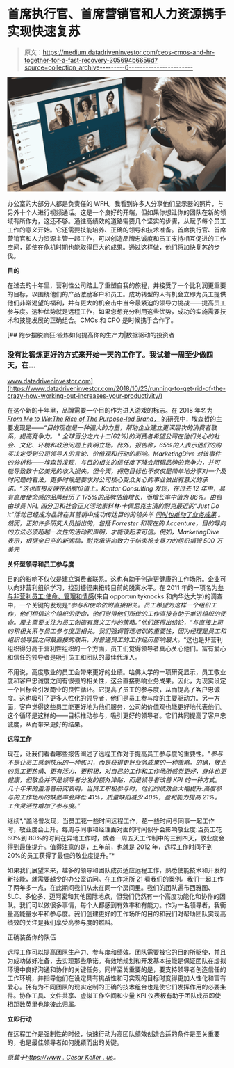 # 首席执行官、首席营销官和人力资源携手实现快速复苏

> 原文：<https://medium.datadriveninvestor.com/ceos-cmos-and-hr-together-for-a-fast-recovery-305694b6656d?source=collection_archive---------6----------------------->

![](img/19b36d58da8aad3b4bfefc5f473d622b.png)

办公室的大部分人都是负责任的 WFH。我看到许多人分享他们显示器的照片，与另外十个人进行视频通话。这是一个良好的开端，但如果你想让你的团队在新的领域有所作为，这还不够。通往高绩效的道路需要几个坚实的步骤，从赋予每个员工工作的意义开始。它还需要技能培养、正确的领导和技术准备。首席执行官、首席营销官和人力资源主管一起工作，可以创造品牌忠诚度和员工支持相互促进的工作空间，即使在危机时期也能取得巨大的成果。通过这样做，他们将加快复苏的步伐。

**目的**

在过去的十年里，营利性公司踏上了重塑自我的旅程，并接受了一个比利润更重要的目标，以围绕他们的产品激励客户和员工。成功转型的人有机会立即为员工提供他们非常渴望的福利，并有更大的机会击中当今最紧迫的领导力挑战——提高员工参与度。这种优势就是远程工作，如果您想充分利用这些优势，成功的实施需要技术和技能发展的正确组合。CMOs 和 CPO 是时候携手合作了。

[](https://www.datadriveninvestor.com/2018/10/23/running-to-get-rid-of-the-crazy-how-working-out-increases-your-productivity/) [## 跑步摆脱疯狂:锻炼如何提高你的生产力|数据驱动的投资者

### 没有比锻炼更好的方式来开始一天的工作了。我试着一周至少做四天，在…

www.datadriveninvestor.com](https://www.datadriveninvestor.com/2018/10/23/running-to-get-rid-of-the-crazy-how-working-out-increases-your-productivity/) 

在这个新的十年里，品牌需要一个目的作为进入游戏的标志。在 2018 年名为[*From Me to We:The Rise of The Purpose-led Brand，*](https://cts.businesswire.com/ct/CT?id=smartlink&url=https%3A%2F%2Fwww.accenture.com%2Fus-en%2Finsights%2Fstrategy%2FBrand-purpose%3Fc%3Dstrat_competitiveagilnovalue_10437227%26n%3Dmrl_1118&esheet=51908984&newsitemid=20181205005061&lan=en-US&anchor=From+Me+to+We%3A+The+Rise+of+the+Purpose-led+Brand%27&index=2&md5=7b94c7eab1e210caf51fcb5eb5559b22) 的研究中，埃森哲的主要发现是——*“目的现在是一种强大的力量，帮助企业建立更深层次的消费者联系，提高竞争力。* " *全球百分之六十二(62%)的消费者希望公司在他们关心的社会、文化、环境和政治问题上表明立场。此外，报告称，65%的人表示他们的购买决定受到公司领导人的言论、价值观和行动的影响。MarketingDive 对该事件的分析称——*埃森哲发现，与目的相关的信任度下降会阻碍品牌的竞争力，并可能导致数十亿美元的收入损失。但今天，拥抱目标也不仅仅是简单地分享对一个及时问题的看法，更多时候是要求对公司核心受众关心的事业做出有意义的承诺。*“这也直接反映在品牌价值上。Kantar Consulting 发现，在过去 12 年中，具有高度使命感的品牌经历了 175%的品牌估值增长，而增长率中值为 86%。*由自由球员 NFL 四分卫和社会正义活动家科林·卡佩尼克主演的耐克最近的“Just Do It”活动已经成为品牌在其营销中成功传达目的的领头羊* [*同时也推动了业务成果*](https://www.cesarkeller.us/articles/nike-great-marketing-is-a-guide-for-corporate-survival) *。然而，正如许多研究人员指出的，包括 Forrester 和现在的 Accenture，目的导向的方法必须超越一次性的活动和声明，才能读起来可信。例如，MarketingDive 表示，根据全日空的新闻稿，耐克承诺向致力于结束枪支暴力的组织捐赠 500 万美元**

**关怀型领导和员工参与度**

目的的影响不仅仅是建立消费者联系。这也有助于创造更健康的工作场所。企业可以向非营利组织学习，找到捷径来扭转目前的脱离水平。在 2011 年的一项名为[参与非营利员工:使命、管理和情感](https://www.gcn.org/sites/default/files/ctools/OK_Engaging_the_Nonprofit_Workforce_Report.pdf)(来自 opportunityknocks 和内华达大学)的调查中，一个关键的发现是“*参与和使命依附直接相关。员工希望为这样一个组织工作，他们相信这个组织的使命，他们觉得他们所做的工作直接有助于推进组织的使命。雇主需要关注为员工创造有意义工作的策略。”*他们还得出结论，*“与直接上司的积极关系与员工参与度正相关。我们强调管理培训的重要性，因为经理是员工和组织领导层之间最直接的联系，对普通员工的工作经历影响最大。*“这也是非营利组织得分高于营利性组织的一个方面，员工们觉得领导者真心关心他们。富有爱心和信任的领导者是吸引员工和团队的最佳代理人。

不用说，高度敬业的员工会带来更好的业绩。哈佛大学的一项研究显示，员工敬业度和客户忠诚度之间有很强的相关性，这会直接影响业务成果。因此，为现实设定一个目标会引发商业的良性循环。它提高了员工的参与度，从而提高了客户忠诚度。这也吸引了更多人性化的领导者，他们是员工参与度的主要驱动力。另一方面，客户觉得这些员工能更好地为他们服务，公司的价值观也能更好地代表他们。这个循环是这样的——目标推动参与，吸引更好的领导者。它们共同提高了客户忠诚度，从而带来更好的结果。

**远程工作**

现在，让我们看看哪些报告阐述了远程工作对于提高员工参与度的重要性。"*参与不是让员工感到快乐的一种练习，而是获得更好业务成果的一种策略。的确，敬业的员工更热情、更有活力、更积极，对自己的工作和工作场所感觉更好，身体也更健康，但敬业并不是领导者分发的额外津贴，而是领导者改善 KPI 的一种方式。几十年来的盖洛普研究表明，当员工积极参与时，他们的绩效会大幅提升:高度参与的工作场所的缺勤率会降低 41%，质量缺陷减少 40%，盈利能力提高 21%。工作灵活性增加了参与度。”*

继续*,“盖洛普发现，当员工花一些时间远程工作，花一些时间与同事一起工作时，敬业度会上升。每周与同事和经理面对面的时间似乎会影响敬业度:当员工花 60%到 80%的时间在异地工作时，或者一周五天工作制中的三到四天，敬业度会得到最佳提升。值得注意的是，五年前，也就是 2012 年，远程工作时间不到 20%的员工获得了最佳的敬业度提升。”*

如果我们展望未来，越多的领导和团队成员适应远程工作，熟悉使能技术和开发的新技能，就需要越少的办公室访问。在[工作场所 21](https://wp21.com/) 看我们的案例。我们一起工作了两年多一点，在此期间我们从未在同一个房间里。我们的团队遍布西雅图、SLC、多伦多、迈阿密和其他国际地点，但我们仍然有一个高度功能化和协作的团队。我们可以做很多事情，每个人都感到有效率和有能力。作为一名领导者，我衡量高能量水平和参与度。我们创建更好的工作场所的目的和我们对帮助团队实现高绩效的关注是我们享受高参与度的燃料。

正确装备你的队伍

远程工作可以提高团队生产力、参与度和绩效。团队需要被它的目的所驱使，并且为成功做好准备，去实现那些承诺。有效地规划和开发基本技能是保证团队在虚拟环境中良好沟通和协作的关键任务。同样至关重要的是，要支持领导者创造信任的工作环境，并指导他们在设定具有挑战性和可实现的目标时变得更加人性化和富有爱心。拥有为不同团队的现实定制的正确的技术组合也是使它们发挥作用的必要条件。协作工具、文件共享、虚拟工作空间和少量 KPI 仪表板有助于团队成员即使相距数英里也能彼此归属。

**立即行动**

在远程工作是强制性的时候，快速行动为高团队绩效创造合适的条件是至关重要的，也是最佳领导者如何脱颖而出的关键。

*原载于*[*https://www . Cesar Keller . us*](https://www.cesarkeller.us/articles/ceos-cmos-hr-together-for-a-fast-recovery)*。*
